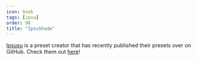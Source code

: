 ```yaml
---
icon: book
tags: [ipsu]
order: 98
title: "IpsuShade"
---
```

[Ipsusu](https://twitter.com/ipsusu) is a preset creator that has recently published their presets over on GitHub. Check them out [here](https://github.com/ipsusu/IpsuShade)!